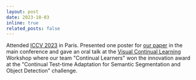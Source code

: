 ```yaml
---
layout: post
date: 2023-10-03
inline: true
related_posts: false
---
```


Attended [ICCV 2023](https://iccv2023.thecvf.com/) in Paris. Presented one poster for [our paper](https://openaccess.thecvf.com/content/ICCV2023/papers/Liu_Augmented_Box_Replay_Overcoming_Foreground_Shift_for_Incremental_Object_Detection_ICCV_2023_paper.pdf) in the main conference and gave an oral talk at the [Visual Continual Learning](https://wvcl.vis.xyz/) Workshop where our team "Continual Learners" won the innovation award at the "Continual Test-time Adaptation for Semantic Segmentation and Object Detection" challenge.
